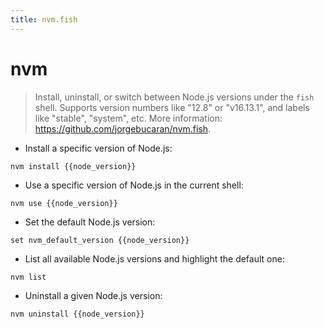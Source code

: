 ```yaml
---
title: nvm.fish
---
```

# nvm

> Install, uninstall, or switch between Node.js versions under the `fish` shell.
> Supports version numbers like "12.8" or "v16.13.1", and labels like "stable", "system", etc.
> More information: <https://github.com/jorgebucaran/nvm.fish>.

- Install a specific version of Node.js:

`nvm install {{node_version}}`

- Use a specific version of Node.js in the current shell:

`nvm use {{node_version}}`

- Set the default Node.js version:

`set nvm_default_version {{node_version}}`

- List all available Node.js versions and highlight the default one:

`nvm list`

- Uninstall a given Node.js version:

`nvm uninstall {{node_version}}`
